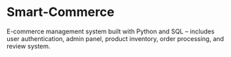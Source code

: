 # Smart-Commerce
E-commerce management system built with Python and SQL – includes user authentication, admin panel, product inventory, order processing, and review system.
